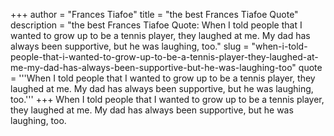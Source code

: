 +++
author = "Frances Tiafoe"
title = "the best Frances Tiafoe Quote"
description = "the best Frances Tiafoe Quote: When I told people that I wanted to grow up to be a tennis player, they laughed at me. My dad has always been supportive, but he was laughing, too."
slug = "when-i-told-people-that-i-wanted-to-grow-up-to-be-a-tennis-player-they-laughed-at-me-my-dad-has-always-been-supportive-but-he-was-laughing-too"
quote = '''When I told people that I wanted to grow up to be a tennis player, they laughed at me. My dad has always been supportive, but he was laughing, too.'''
+++
When I told people that I wanted to grow up to be a tennis player, they laughed at me. My dad has always been supportive, but he was laughing, too.
